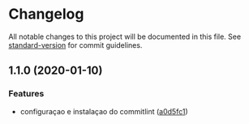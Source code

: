 # Changelog

All notable changes to this project will be documented in this file. See [standard-version](https://github.com/conventional-changelog/standard-version) for commit guidelines.

## 1.1.0 (2020-01-10)


### Features

* configuraçao e instalaçao do commitlint ([a0d5fc1](https://github.com/viniciusmonteiroarjonas/commitlint/commit/a0d5fc16c4d95267e8309eb28fbb7e7c8a5db64c))
